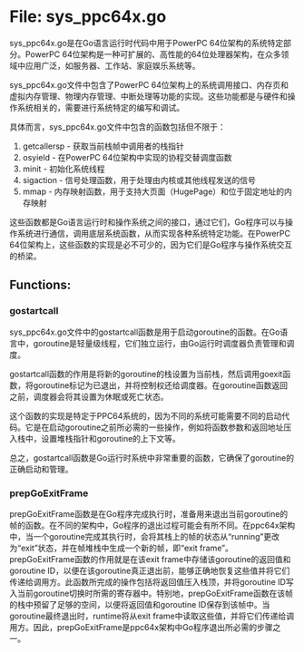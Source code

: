 # File: sys_ppc64x.go

sys_ppc64x.go是在Go语言运行时代码中用于PowerPC 64位架构的系统特定部分。PowerPC 64位架构是一种可扩展的、高性能的64位处理器架构，在众多领域中应用广泛，如服务器、工作站、家庭娱乐系统等。

sys_ppc64x.go文件中包含了PowerPC 64位架构上的系统调用接口、内存页和虚拟内存管理、物理内存管理、中断处理等功能的实现。这些功能都是与硬件和操作系统相关的，需要进行系统特定的编写和调试。

具体而言，sys_ppc64x.go文件中包含的函数包括但不限于：

1. getcallersp - 获取当前栈帧中调用者的栈指针
2. osyield - 在PowerPC 64位架构中实现的协程交替调度函数
3. minit - 初始化系统线程
4. sigaction - 信号处理函数，用于处理由内核或其他线程发送的信号
5. mmap - 内存映射函数，用于支持大页面（HugePage）和位于固定地址的内存映射

这些函数都是Go语言运行时和操作系统之间的接口，通过它们，Go程序可以与操作系统进行通信，调用底层系统函数，从而实现各种系统特定功能。在PowerPC 64位架构上，这些函数的实现是必不可少的，因为它们是Go程序与操作系统交互的桥梁。

## Functions:

### gostartcall

sys_ppc64x.go文件中的gostartcall函数是用于启动goroutine的函数。在Go语言中，goroutine是轻量级线程，它们独立运行，由Go运行时调度器负责管理和调度。

gostartcall函数的作用是将新的goroutine的栈设置为当前栈，然后调用goexit函数，将goroutine标记为已退出，并将控制权还给调度器。在goroutine函数返回之前，调度器会将其设置为休眠或死亡状态。

这个函数的实现是特定于PPC64系统的，因为不同的系统可能需要不同的启动代码。它是在启动goroutine之前所必需的一些操作，例如将函数参数和返回地址压入栈中，设置堆栈指针和goroutine的上下文等。

总之，gostartcall函数是Go运行时系统中非常重要的函数，它确保了goroutine的正确启动和管理。



### prepGoExitFrame

prepGoExitFrame函数是在Go程序完成执行时，准备用来退出当前goroutine的帧的函数。在不同的架构中，Go程序的退出过程可能会有所不同。在ppc64x架构中，当一个goroutine完成其执行时，会将其栈上的帧的状态从“running”更改为“exit”状态，并在帧堆栈中生成一个新的帧，即“exit frame”。prepGoExitFrame函数的作用就是在该exit frame中存储该goroutine的返回值和goroutine ID，以便在该goroutine真正退出前，能够正确地恢复这些值并将它们传递给调用方。此函数所完成的操作包括将返回值压入栈顶，并将goroutine ID写入当前goroutine切换时所需的寄存器中。特别地，prepGoExitFrame函数在该帧的栈中预留了足够的空间，以便将返回值和goroutine ID保存到该帧中。当goroutine最终退出时，runtime将从exit frame中读取这些值，并将它们传递给调用方。因此，prepGoExitFrame是ppc64x架构中Go程序退出所必需的步骤之一。



